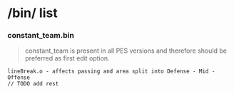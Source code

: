 # /bin/ list

### constant_team.bin
> constant_team is present in all PES versions and therefore should be preferred as first edit option.
```
lineBreak.o - affects passing and area split into Defense - Mid - Offense 
// TODO add rest
```